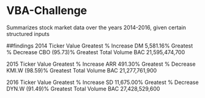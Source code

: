 # VBA-Challenge
Summarizes stock market data over the years 2014-2016, given certain structured inputs

##findings
2014			          Ticker	Value
Greatest % Increase	DM	5,581.16%
Greatest % Decrease	CBO	(95.73)%
Greatest Total Volume	BAC	21,595,474,700

2015			          Ticker	Value
Greatest % Increase	ARR	491.30%
Greatest % Decrease	KMI.W	(98.59)%
Greatest Total Volume	BAC	21,277,761,900


2016			          Ticker	Value
Greatest % Increase	SD	11,675.00%
Greatest % Decrease	DYN.W	(91.49)%
Greatest Total Volume	BAC	27,428,529,600
